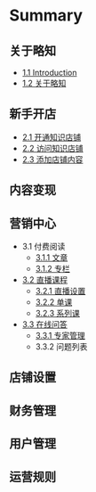 # Summary

## 关于略知

* [1.1  Introduction](11-introduction.md)
* [1.2  关于略知](README.md)

## 新手开店

* [2.1  开通知识店铺](21-kai-tong-zhi-shi-dian-pu.md)
* [2.2  访问知识店铺](22-fang-wen-zhi-shi-dian-pu.md)
* [2.3  添加店铺内容](23-tian-jia-dian-pu-nei-rong.md)

## 内容变现

## 营销中心

* 3.1  付费阅读
  * [3.1.1  文章](ying-xiao-zhong-xin/fu-fei-yue-du/311-wen-zhang.md)
  * [3.1.2  专栏](ying-xiao-zhong-xin/fu-fei-yue-du/312-zhuan-lan.md)
* [3.2  直播课程](ying-xiao-zhong-xin/32-zhi-bo-ke-cheng.md)
  * [3.2.1  直播设置](ying-xiao-zhong-xin/32-zhi-bo-ke-cheng/321-zhi-bo-she-zhi.md)
  * [3.2.2  单课](ying-xiao-zhong-xin/32-zhi-bo-ke-cheng/322-dan-ke.md)
  * [3.2.3  系列课](ying-xiao-zhong-xin/32-zhi-bo-ke-cheng/323-xi-lie-ke.md)
* [3.3  在线问答](ying-xiao-zhong-xin/33-zai-xian-wen-da.md)
  * [3.3.1  专家管理](ying-xiao-zhong-xin/331-wen-ti-lie-biao.md)
  * 3.3.2  问题列表

## 店铺设置

## 财务管理

## 用户管理

## 运营规则

